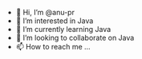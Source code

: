- 👋 Hi, I’m @anu-pr
- 👀 I’m interested in Java
- 🌱 I’m currently learning Java
- 💞️ I’m looking to collaborate on Java
- 📫 How to reach me ...

<!---
anu-pr/anu-pr is a ✨ special ✨ repository because its `README.md` (this file) appears on your GitHub profile.
You can click the Preview link to take a look at your changes.
--->
